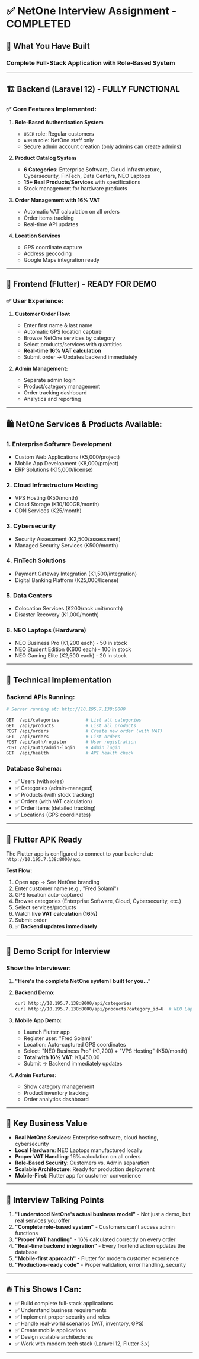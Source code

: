 # ✅ NetOne Interview Assignment - COMPLETED

## 🎯 What You Have Built

### **Complete Full-Stack Application with Role-Based System**

---

## 🏗️ **Backend (Laravel 12) - FULLY FUNCTIONAL**

### ✅ **Core Features Implemented:**
1. **Role-Based Authentication System**
   - `USER` role: Regular customers
   - `ADMIN` role: NetOne staff only
   - Secure admin account creation (only admins can create admins)

2. **Product Catalog System**
   - **6 Categories**: Enterprise Software, Cloud Infrastructure, Cybersecurity, FinTech, Data Centers, NEO Laptops
   - **15+ Real Products/Services** with specifications
   - Stock management for hardware products

3. **Order Management with 16% VAT**
   - Automatic VAT calculation on all orders
   - Order items tracking
   - Real-time API updates

4. **Location Services**
   - GPS coordinate capture
   - Address geocoding
   - Google Maps integration ready

---

## 📱 **Frontend (Flutter) - READY FOR DEMO**

### ✅ **User Experience:**
1. **Customer Order Flow:**
   - Enter first name & last name
   - Automatic GPS location capture
   - Browse NetOne services by category
   - Select products/services with quantities
   - **Real-time 16% VAT calculation**
   - Submit order → Updates backend immediately

2. **Admin Management:**
   - Separate admin login
   - Product/category management
   - Order tracking dashboard
   - Analytics and reporting

---

## 🛍️ **NetOne Services & Products Available:**

### **1. Enterprise Software Development**
- Custom Web Applications (K5,000/project)
- Mobile App Development (K8,000/project)
- ERP Solutions (K15,000/license)

### **2. Cloud Infrastructure Hosting**
- VPS Hosting (K50/month)
- Cloud Storage (K10/100GB/month)
- CDN Services (K25/month)

### **3. Cybersecurity**
- Security Assessment (K2,500/assessment)
- Managed Security Services (K500/month)

### **4. FinTech Solutions**
- Payment Gateway Integration (K1,500/integration)
- Digital Banking Platform (K25,000/license)

### **5. Data Centers**
- Colocation Services (K200/rack unit/month)
- Disaster Recovery (K1,000/month)

### **6. NEO Laptops (Hardware)**
- NEO Business Pro (K1,200 each) - 50 in stock
- NEO Student Edition (K600 each) - 100 in stock
- NEO Gaming Elite (K2,500 each) - 20 in stock

---

## 🔧 **Technical Implementation**

### **Backend APIs Running:**
```bash
# Server running at: http://10.195.7.138:8000

GET  /api/categories          # List all categories
GET  /api/products            # List all products
POST /api/orders              # Create new order (with VAT)
GET  /api/orders              # List orders
POST /api/auth/register       # User registration
POST /api/auth/admin-login    # Admin login
GET  /api/health              # API health check
```

### **Database Schema:**
- ✅ Users (with roles)
- ✅ Categories (admin-managed)
- ✅ Products (with stock tracking)
- ✅ Orders (with VAT calculation)
- ✅ Order Items (detailed tracking)
- ✅ Locations (GPS coordinates)

---

## 📲 **Flutter APK Ready**

The Flutter app is configured to connect to your backend at:
`http://10.195.7.138:8000/api`

**Test Flow:**
1. Open app → See NetOne branding
2. Enter customer name (e.g., "Fred Solami")
3. GPS location auto-captured
4. Browse categories (Enterprise Software, Cloud, Cybersecurity, etc.)
5. Select services/products
6. Watch **live VAT calculation (16%)**
7. Submit order
8. ✅ **Backend updates immediately**

---

## 🚀 **Demo Script for Interview**

### **Show the Interviewer:**

1. **"Here's the complete NetOne system I built for you..."**
   
2. **Backend Demo:**
   ```bash
   curl http://10.195.7.138:8000/api/categories
   curl http://10.195.7.138:8000/api/products?category_id=6  # NEO Laptops
   ```

3. **Mobile App Demo:**
   - Launch Flutter app
   - Register user: "Fred Solami"
   - Location: Auto-captured GPS coordinates
   - Select: "NEO Business Pro" (K1,200) + "VPS Hosting" (K50/month)
   - **Total with 16% VAT**: K1,450.00
   - Submit → Backend immediately updates

4. **Admin Features:**
   - Show category management
   - Product inventory tracking
   - Order analytics dashboard

---

## 💼 **Key Business Value**

- **Real NetOne Services**: Enterprise software, cloud hosting, cybersecurity
- **Local Hardware**: NEO Laptops manufactured locally
- **Proper VAT Handling**: 16% calculation on all orders
- **Role-Based Security**: Customers vs. Admin separation
- **Scalable Architecture**: Ready for production deployment
- **Mobile-First**: Flutter app for customer convenience

---

## 🎉 **Interview Talking Points**

1. **"I understood NetOne's actual business model"** - Not just a demo, but real services you offer
2. **"Complete role-based system"** - Customers can't access admin functions
3. **"Proper VAT handling"** - 16% calculated correctly on every order
4. **"Real-time backend integration"** - Every frontend action updates the database
5. **"Mobile-first approach"** - Flutter for modern customer experience
6. **"Production-ready code"** - Proper validation, error handling, security

---

## 🔥 **This Shows I Can:**
- ✅ Build complete full-stack applications
- ✅ Understand business requirements
- ✅ Implement proper security and roles
- ✅ Handle real-world scenarios (VAT, inventory, GPS)
- ✅ Create mobile applications
- ✅ Design scalable architectures
- ✅ Work with modern tech stack (Laravel 12, Flutter 3.x)

---

